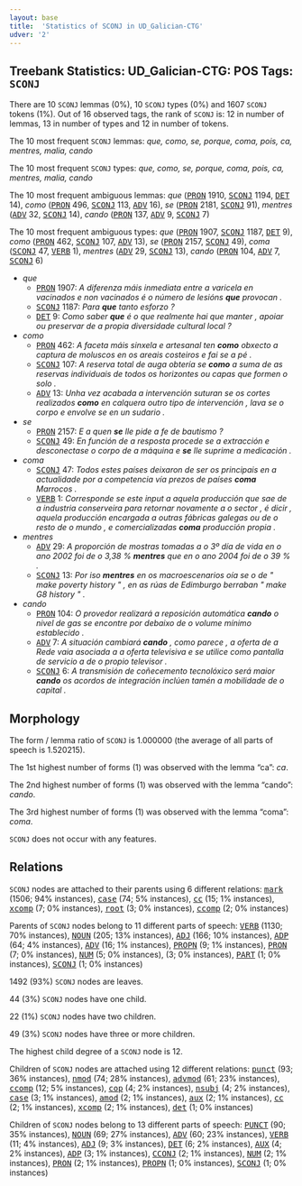 ```yaml
---
layout: base
title:  'Statistics of SCONJ in UD_Galician-CTG'
udver: '2'
---
```


## Treebank Statistics: UD_Galician-CTG: POS Tags: `SCONJ`

There are 10 `SCONJ` lemmas (0%), 10 `SCONJ` types (0%) and 1607 `SCONJ` tokens (1%).
Out of 16 observed tags, the rank of `SCONJ` is: 12 in number of lemmas, 13 in number of types and 12 in number of tokens.

The 10 most frequent `SCONJ` lemmas: <em>que, como, se, porque, coma, pois, ca, mentres, malia, cando</em>

The 10 most frequent `SCONJ` types:  <em>que, como, se, porque, coma, pois, ca, mentres, malia, cando</em>

The 10 most frequent ambiguous lemmas: <em>que</em> (<tt><a href="gl_ctg-pos-PRON.html">PRON</a></tt> 1910, <tt><a href="gl_ctg-pos-SCONJ.html">SCONJ</a></tt> 1194, <tt><a href="gl_ctg-pos-DET.html">DET</a></tt> 14), <em>como</em> (<tt><a href="gl_ctg-pos-PRON.html">PRON</a></tt> 496, <tt><a href="gl_ctg-pos-SCONJ.html">SCONJ</a></tt> 113, <tt><a href="gl_ctg-pos-ADV.html">ADV</a></tt> 16), <em>se</em> (<tt><a href="gl_ctg-pos-PRON.html">PRON</a></tt> 2181, <tt><a href="gl_ctg-pos-SCONJ.html">SCONJ</a></tt> 91), <em>mentres</em> (<tt><a href="gl_ctg-pos-ADV.html">ADV</a></tt> 32, <tt><a href="gl_ctg-pos-SCONJ.html">SCONJ</a></tt> 14), <em>cando</em> (<tt><a href="gl_ctg-pos-PRON.html">PRON</a></tt> 137, <tt><a href="gl_ctg-pos-ADV.html">ADV</a></tt> 9, <tt><a href="gl_ctg-pos-SCONJ.html">SCONJ</a></tt> 7)

The 10 most frequent ambiguous types:  <em>que</em> (<tt><a href="gl_ctg-pos-PRON.html">PRON</a></tt> 1907, <tt><a href="gl_ctg-pos-SCONJ.html">SCONJ</a></tt> 1187, <tt><a href="gl_ctg-pos-DET.html">DET</a></tt> 9), <em>como</em> (<tt><a href="gl_ctg-pos-PRON.html">PRON</a></tt> 462, <tt><a href="gl_ctg-pos-SCONJ.html">SCONJ</a></tt> 107, <tt><a href="gl_ctg-pos-ADV.html">ADV</a></tt> 13), <em>se</em> (<tt><a href="gl_ctg-pos-PRON.html">PRON</a></tt> 2157, <tt><a href="gl_ctg-pos-SCONJ.html">SCONJ</a></tt> 49), <em>coma</em> (<tt><a href="gl_ctg-pos-SCONJ.html">SCONJ</a></tt> 47, <tt><a href="gl_ctg-pos-VERB.html">VERB</a></tt> 1), <em>mentres</em> (<tt><a href="gl_ctg-pos-ADV.html">ADV</a></tt> 29, <tt><a href="gl_ctg-pos-SCONJ.html">SCONJ</a></tt> 13), <em>cando</em> (<tt><a href="gl_ctg-pos-PRON.html">PRON</a></tt> 104, <tt><a href="gl_ctg-pos-ADV.html">ADV</a></tt> 7, <tt><a href="gl_ctg-pos-SCONJ.html">SCONJ</a></tt> 6)


* <em>que</em>
  * <tt><a href="gl_ctg-pos-PRON.html">PRON</a></tt> 1907: <em>A diferenza máis inmediata entre a varicela en vacinados e non vacinados é o número de lesións <b>que</b> provocan .</em>
  * <tt><a href="gl_ctg-pos-SCONJ.html">SCONJ</a></tt> 1187: <em>Para <b>que</b> tanto esforzo ?</em>
  * <tt><a href="gl_ctg-pos-DET.html">DET</a></tt> 9: <em>Como saber <b>que</b> é o que realmente hai que manter , apoiar ou preservar de a propia diversidade cultural local ?</em>
* <em>como</em>
  * <tt><a href="gl_ctg-pos-PRON.html">PRON</a></tt> 462: <em>A faceta máis sinxela e artesanal ten <b>como</b> obxecto a captura de moluscos en os areais costeiros e fai se a pé .</em>
  * <tt><a href="gl_ctg-pos-SCONJ.html">SCONJ</a></tt> 107: <em>A reserva total de auga obtería se <b>como</b> a suma de as reservas individuais de todos os horizontes ou capas que formen o solo .</em>
  * <tt><a href="gl_ctg-pos-ADV.html">ADV</a></tt> 13: <em>Unha vez acabada a intervención suturan se os cortes realizados <b>como</b> en calquera outro tipo de intervención , lava se o corpo e envolve se en un sudario .</em>
* <em>se</em>
  * <tt><a href="gl_ctg-pos-PRON.html">PRON</a></tt> 2157: <em>E a quen <b>se</b> lle pide a fe de bautismo ?</em>
  * <tt><a href="gl_ctg-pos-SCONJ.html">SCONJ</a></tt> 49: <em>En función de a resposta procede se a extracción e desconectase o corpo de a máquina e <b>se</b> lle suprime a medicación .</em>
* <em>coma</em>
  * <tt><a href="gl_ctg-pos-SCONJ.html">SCONJ</a></tt> 47: <em>Todos estes países deixaron de ser os principais en a actualidade por a competencia vía prezos de países <b>coma</b> Marrocos .</em>
  * <tt><a href="gl_ctg-pos-VERB.html">VERB</a></tt> 1: <em>Corresponde se este input a aquela producción que sae de a industria conserveira para retornar novamente a o sector , é dicir , aquela producción encargada a outras fábricas galegas ou de o resto de o mundo , e comercializadas <b>coma</b> producción propia .</em>
* <em>mentres</em>
  * <tt><a href="gl_ctg-pos-ADV.html">ADV</a></tt> 29: <em>A proporción de mostras tomadas a o 3º día de vida en o ano 2002 foi de o 3,38 % <b>mentres</b> que en o ano 2004 foi de o 39 % .</em>
  * <tt><a href="gl_ctg-pos-SCONJ.html">SCONJ</a></tt> 13: <em>Por iso <b>mentres</b> en os macroescenarios oía se o de " make poverty history " , en as rúas de Edimburgo berraban " make G8 history " .</em>
* <em>cando</em>
  * <tt><a href="gl_ctg-pos-PRON.html">PRON</a></tt> 104: <em>O provedor realizará a reposición automática <b>cando</b> o nivel de gas se encontre por debaixo de o volume mínimo establecido .</em>
  * <tt><a href="gl_ctg-pos-ADV.html">ADV</a></tt> 7: <em>A situación cambiará <b>cando</b> , como parece , a oferta de a Rede vaia asociada a a oferta televisiva e se utilice como pantalla de servicio a de o propio televisor .</em>
  * <tt><a href="gl_ctg-pos-SCONJ.html">SCONJ</a></tt> 6: <em>A transmisión de coñecemento tecnolóxico será maior <b>cando</b> os acordos de integración inclúen tamén a mobilidade de o capital .</em>

## Morphology

The form / lemma ratio of `SCONJ` is 1.000000 (the average of all parts of speech is 1.520215).

The 1st highest number of forms (1) was observed with the lemma “ca”: <em>ca</em>.

The 2nd highest number of forms (1) was observed with the lemma “cando”: <em>cando</em>.

The 3rd highest number of forms (1) was observed with the lemma “coma”: <em>coma</em>.

`SCONJ` does not occur with any features.


## Relations

`SCONJ` nodes are attached to their parents using 6 different relations: <tt><a href="gl_ctg-dep-mark.html">mark</a></tt> (1506; 94% instances), <tt><a href="gl_ctg-dep-case.html">case</a></tt> (74; 5% instances), <tt><a href="gl_ctg-dep-cc.html">cc</a></tt> (15; 1% instances), <tt><a href="gl_ctg-dep-xcomp.html">xcomp</a></tt> (7; 0% instances), <tt><a href="gl_ctg-dep-root.html">root</a></tt> (3; 0% instances), <tt><a href="gl_ctg-dep-ccomp.html">ccomp</a></tt> (2; 0% instances)

Parents of `SCONJ` nodes belong to 11 different parts of speech: <tt><a href="gl_ctg-pos-VERB.html">VERB</a></tt> (1130; 70% instances), <tt><a href="gl_ctg-pos-NOUN.html">NOUN</a></tt> (205; 13% instances), <tt><a href="gl_ctg-pos-ADJ.html">ADJ</a></tt> (166; 10% instances), <tt><a href="gl_ctg-pos-ADP.html">ADP</a></tt> (64; 4% instances), <tt><a href="gl_ctg-pos-ADV.html">ADV</a></tt> (16; 1% instances), <tt><a href="gl_ctg-pos-PROPN.html">PROPN</a></tt> (9; 1% instances), <tt><a href="gl_ctg-pos-PRON.html">PRON</a></tt> (7; 0% instances), <tt><a href="gl_ctg-pos-NUM.html">NUM</a></tt> (5; 0% instances),  (3; 0% instances), <tt><a href="gl_ctg-pos-PART.html">PART</a></tt> (1; 0% instances), <tt><a href="gl_ctg-pos-SCONJ.html">SCONJ</a></tt> (1; 0% instances)

1492 (93%) `SCONJ` nodes are leaves.

44 (3%) `SCONJ` nodes have one child.

22 (1%) `SCONJ` nodes have two children.

49 (3%) `SCONJ` nodes have three or more children.

The highest child degree of a `SCONJ` node is 12.

Children of `SCONJ` nodes are attached using 12 different relations: <tt><a href="gl_ctg-dep-punct.html">punct</a></tt> (93; 36% instances), <tt><a href="gl_ctg-dep-nmod.html">nmod</a></tt> (74; 28% instances), <tt><a href="gl_ctg-dep-advmod.html">advmod</a></tt> (61; 23% instances), <tt><a href="gl_ctg-dep-ccomp.html">ccomp</a></tt> (12; 5% instances), <tt><a href="gl_ctg-dep-cop.html">cop</a></tt> (4; 2% instances), <tt><a href="gl_ctg-dep-nsubj.html">nsubj</a></tt> (4; 2% instances), <tt><a href="gl_ctg-dep-case.html">case</a></tt> (3; 1% instances), <tt><a href="gl_ctg-dep-amod.html">amod</a></tt> (2; 1% instances), <tt><a href="gl_ctg-dep-aux.html">aux</a></tt> (2; 1% instances), <tt><a href="gl_ctg-dep-cc.html">cc</a></tt> (2; 1% instances), <tt><a href="gl_ctg-dep-xcomp.html">xcomp</a></tt> (2; 1% instances), <tt><a href="gl_ctg-dep-det.html">det</a></tt> (1; 0% instances)

Children of `SCONJ` nodes belong to 13 different parts of speech: <tt><a href="gl_ctg-pos-PUNCT.html">PUNCT</a></tt> (90; 35% instances), <tt><a href="gl_ctg-pos-NOUN.html">NOUN</a></tt> (69; 27% instances), <tt><a href="gl_ctg-pos-ADV.html">ADV</a></tt> (60; 23% instances), <tt><a href="gl_ctg-pos-VERB.html">VERB</a></tt> (11; 4% instances), <tt><a href="gl_ctg-pos-ADJ.html">ADJ</a></tt> (9; 3% instances), <tt><a href="gl_ctg-pos-DET.html">DET</a></tt> (6; 2% instances), <tt><a href="gl_ctg-pos-AUX.html">AUX</a></tt> (4; 2% instances), <tt><a href="gl_ctg-pos-ADP.html">ADP</a></tt> (3; 1% instances), <tt><a href="gl_ctg-pos-CCONJ.html">CCONJ</a></tt> (2; 1% instances), <tt><a href="gl_ctg-pos-NUM.html">NUM</a></tt> (2; 1% instances), <tt><a href="gl_ctg-pos-PRON.html">PRON</a></tt> (2; 1% instances), <tt><a href="gl_ctg-pos-PROPN.html">PROPN</a></tt> (1; 0% instances), <tt><a href="gl_ctg-pos-SCONJ.html">SCONJ</a></tt> (1; 0% instances)

